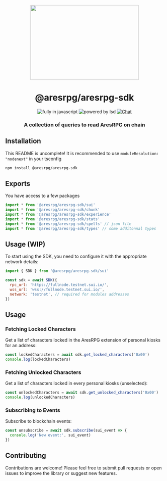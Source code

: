 <p align=center>
  <img src="https://user-images.githubusercontent.com/11330271/208825167-77d7bc78-17d0-4f33-ad35-d108b6fac730.gif" height="237px" width="344"/>
</p>
<h1 align=center>@aresrpg/aresrpg-sdk</h1>
<p align=center>
  <img src="https://img.shields.io/badge/Made%20with-Javascript-%23f7df1e?style=for-the-badge" alt="fully in javascript"/>
  <img src="https://img.shields.io/badge/Powered%20By-Dark%20Magic-blueviolet?style=for-the-badge" alt="powered by lsd"/>
  <a href="https://discord.gg/aresrpg">
    <img src="https://img.shields.io/discord/265104803531587584.svg?logo=discord&style=for-the-badge" alt="Chat"/>
  </a>
</p>
<h3 align=center>A collection of queries to read AresRPG on chain</h3>

## Installation

This README is uncomplete!
It is recommended to use `moduleResolution: "nodenext"` in your tsconfig

```bash
npm install @aresrpg/aresrpg-sdk
```

## Exports

You have access to a few packages

```js
import * from '@aresrpg/aresrpg-sdk/sui'
import * from '@aresrpg/aresrpg-sdk/chunk'
import * from '@aresrpg/aresrpg-sdk/experience'
import * from '@aresrpg/aresrpg-sdk/stats'
import * from '@aresrpg/aresrpg-sdk/spells' // json file
import * from '@aresrpg/aresrpg-sdk/types' // some additonnal types
```

## Usage (WIP)

To start using the SDK, you need to configure it with the appropriate network details:

```javascript
import { SDK } from '@aresrpg/aresrpg-sdk/sui'

const sdk = await SDK({
  rpc_url: 'https://fullnode.testnet.sui.io/',
  wss_url: 'wss://fullnode.testnet.sui.io/',
  network: 'testnet', // required for modules addresses
})
```

## Usage

### Fetching Locked Characters

Get a list of characters locked in the AresRPG extension of personal kiosks for an address:

```javascript
const lockedCharacters = await sdk.get_locked_characters('0x00')
console.log(lockedCharacters)
```

### Fetching Unlocked Characters

Get a list of characters locked in every personal kiosks (unselected):

```javascript
const unlockedCharacters = await sdk.get_unlocked_characters('0x00')
console.log(unlockedCharacters)
```

### Subscribing to Events

Subscribe to blockchain events:

```javascript
const unsubscribe = await sdk.subscribe(sui_event => {
  console.log('New event:', sui_event)
})
```

## Contributing

Contributions are welcome! Please feel free to submit pull requests or open issues to improve the library or suggest new features.
